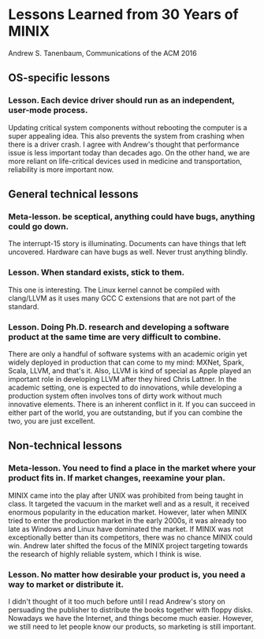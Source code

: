 # Lessons Learned from 30 Years of MINIX

Andrew S. Tanenbaum, Communications of the ACM 2016

## OS-specific lessons

### Lesson. Each device driver should run as an independent, user-mode process.

Updating critical system components without rebooting the computer is a super appealing idea. This also prevents the system from crashing when there is a driver crash. I agree with Andrew's thought that performance issue is less important today than decades ago. On the other hand, we are more reliant on life-critical devices used in medicine and transportation, reliability is more important now.

## General technical lessons

### Meta-lesson. be sceptical, anything could have bugs, anything could go down.

The interrupt-15 story is illuminating. Documents can have things that left uncovered. Hardware can have bugs as well. Never trust anything blindly.

### Lesson. When standard exists, stick to them.

This one is interesting. The Linux kernel cannot be compiled with clang/LLVM as it uses many GCC C extensions that are not part of the standard.

### Lesson. Doing Ph.D. research and developing a software product at the same time are very difficult to combine.

There are only a handful of software systems with an academic origin yet widely deployed in production that can come to my mind: MXNet, Spark, Scala, LLVM, and that's it. Also, LLVM is kind of special as Apple played an important role in developing LLVM after they hired Chris Lattner. In the academic setting, one is expected to do innovations, while developing a production system often involves tons of dirty work without much innovative elements. There is an inherent conflict in it. If you can succeed in either part of the world, you are outstanding, but if you can combine the two, you are just excellent.

## Non-technical lessons

### Meta-lesson. You need to find a place in the market where your product fits in. If market changes, reexamine your plan.

MINIX came into the play after UNIX was prohibited from being taught in class. It targeted the vacuum in the market well and as a result, it received enormous popularity in the education market. However, later when MINIX tried to enter the production market in the early 2000s, it was already too late as Windows and Linux have dominated the market. If MINIX was not exceptionally better than its competitors, there was no chance MINIX could win. Andrew later shifted the focus of the MINIX project targeting towards the research of highly reliable system, which I think is wise.

### Lesson. No matter how desirable your product is, you need a way to market or distribute it.

I didn't thought of it too much before until I read Andrew's story on persuading the publisher to distribute the books together with floppy disks. Nowadays we have the Internet, and things become much easier. However, we still need to let people know our products, so marketing is still important.
